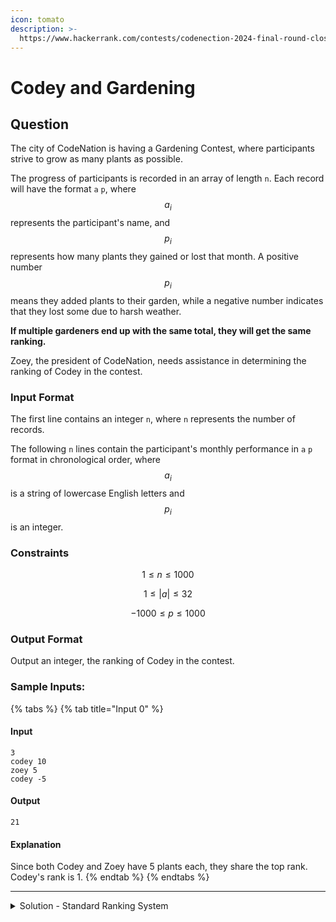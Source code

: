 ```yaml
---
icon: tomato
description: >-
  https://www.hackerrank.com/contests/codenection-2024-final-round-closed-category/challenges/cn24-10
---
```


# Codey and Gardening

## Question

The city of CodeNation is having a Gardening Contest, where participants strive to grow as many plants as possible.

The progress of participants is recorded in an array of length `n`. Each record will have the format `a` `p`, where $$a_i$$ represents the participant's name, and $$p_i$$ represents how many plants they gained or lost that month. A positive number $$p_i$$ means they added plants to their garden, while a negative number indicates that they lost some due to harsh weather.

**If multiple gardeners end up with the same total, they will get the same ranking.**

Zoey, the president of CodeNation, needs assistance in determining the ranking of Codey in the contest.

### Input Format

The first line contains an integer `n`, where `n` represents the number of records.

The following `n` lines contain the participant's monthly performance in `a` `p` format in chronological order, where $$a_i$$ is a string of lowercase English letters and $$p_i$$ is an integer.

### Constraints

$$
1 \le n \le 1000
$$

$$
1 \le |a| \le 32
$$

$$
-1000 \le p \le 1000
$$

### Output Format

Output an integer, the ranking of Codey in the contest.

### Sample Inputs:

{% tabs %}
{% tab title="Input 0" %}
#### Input

```
3
codey 10
zoey 5
codey -5
```

#### Output

```
21
```

#### Explanation

Since both Codey and Zoey have 5 plants each, they share the top rank. Codey's rank is 1.
{% endtab %}
{% endtabs %}

***

<details>

<summary>Solution - Standard Ranking System</summary>

Personally, I think this question is **harder** than 3rd question. This is because the ranking system is different than what I used to think.

In general terms, the ranking should be like:

```
1 100
2 50
2 50
4 25
...
```

But in this question, the ranking is like this:

```
1 100
2 50
2 50
3 25
...
```

Python's default rank sorting method follows the first scenario. But the actual ranking they accept is the second scenario. Due to can't even see the test cases, therefore I had to emphasize that this question is **harder** than 3rd question. (Which is [Codey and Symbol](codey-and-symbol.md).)

Thanks for the second scenario, we have to end up manually code the ranking.

Otherwise, my personal favorite approach is by using dictionary method, store and update their values as line goes on, and start doing the manual sorting.

Here's the final code: (Yes, it's ugly please forgive me)

{% code overflow="wrap" lineNumbers="true" %}
```python
n = int(input().strip())
scores = {}
standard_ranking = {}
previous_score = None
repeated_counter = 0

for _ in range(n):
    name, score = input().strip().split()
    scores[name] = scores.get(name, 0) + int(score)

ranked_list = sorted(scores.items(), key=lambda x: x[1], reverse=True)

for i, (name, score) in enumerate(ranked_list, start=1):
    if score != previous_score:
        current_rank = i
        previous_score = score
        standard_ranking[name] = current_rank - repeated_counter
    else:
        repeated_counter += 1
        current_rank = i-1
        standard_ranking[name] = current_rank

codey_rank = standard_ranking.get("codey")

print(codey_rank)
```
{% endcode %}

Fun fact: This solution is not made during competition; it's after made with all test cases passed after the competition is finished.

</details>
